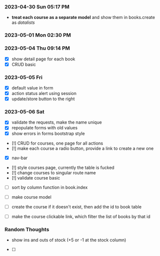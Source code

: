 ### 2023-04-30 Sun 05:17 PM
* **treat each course as a separate model** and show them in books.create as *datalists*

### 2023-05-01 Mon 02:30 PM

### 2023-05-04 Thu 09:14 PM
- [x] show detail page for each book
- [x] CRUD basic

### 2023-05-05 Fri
- [x] default value in form
- [x] action status alert using session
- [x] update/store button to the right

### 2023-05-06 Sat
- [x] validate the requests, make the name unique
- [x] repopulate forms with old values
- [x] show errors in forms bootstrap style
- [!] CRUD for courses, one page for all actions
- [!] make each course a radio button, provide a link to create a new one
- [x] nav-bar
- [!] style courses page, currently the table is fucked
- [!] change courses to singular route name
- [!] validate course basic
- [ ] sort by column function in book.index
- [ ] make course model
- [ ] create the course if it doesn't exist, then add the id to book table
- [ ] make the course clickable link, which filter the list of books by that id



### Random Thoughts
- show ins and outs of stock (+5 or -1 at the stock column)
- [ ] 